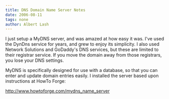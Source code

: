 ```yaml
---
title: DNS Domain Name Server Notes
date: 2006-08-11
tags: none
author: Albert Lash
---
```

I just setup a MyDNS server, and was amazed at how easy it was. I've used the DynDns service for years, and grew to enjoy its simplicity. I also used Network Solutions and GoDaddy's DNS services, but these are limited to their registrar service. If you move the domain away from those registrars, you lose your DNS settings.

MyDNS is specifically designed for use with a database, so that you can enter and update domain entries easily. I installed the server based upon instructions at HowTo Forge:

http://www.howtoforge.com/mydns_name_server

